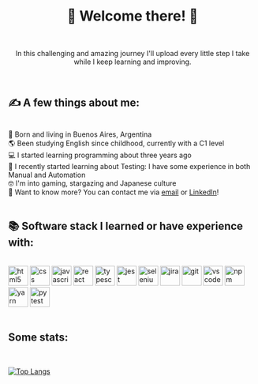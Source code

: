 <h1 align="center">
🌸 Welcome there! 🌸
</h1>

<br />
<p align="center">
In this challenging and amazing journey I'll upload every little step I take while I keep learning and improving.
</p>
<br/>

## ✍ A few things about me:
<br />
🏡 Born and living in Buenos Aires, Argentina
<br />
🌎 Been studying English since childhood, currently with a C1 level
<br />
💻 I started learning programming about three years ago
<br />
🐛 I recently started learning about Testing: I have some experience in both Manual and Automation
<br />
🤓 I'm into gaming, stargazing and Japanese culture
<br />
📨 Want to know more? You can contact me via <a href=mailto:"ledesmakv@gmail.com" target=_blank">email</a> or <a href="https://linkedin.com/in/ledesmakv" target="_blank">LinkedIn</a>!
<br />
<br />

## 📚 Software stack I learned or have experience with:
<br />

<div>
<img src="https://cdn.jsdelivr.net/gh/devicons/devicon/icons/html5/html5-original-wordmark.svg" alt="html5" width="40" height="40"/>
<img src="https://cdn.jsdelivr.net/gh/devicons/devicon/icons/css3/css3-original-wordmark.svg" alt="css" width="40" height="40"/>
<img src="https://cdn.jsdelivr.net/gh/devicons/devicon/icons/javascript/javascript-original.svg" alt="javascript" width="40" height="40"/>
<img src="https://cdn.jsdelivr.net/gh/devicons/devicon/icons/react/react-original.svg" alt="react" width="40" height="40"/>
<img src="https://cdn.jsdelivr.net/gh/devicons/devicon/icons/typescript/typescript-original.svg" alt="typescript" width="40" height="40"/>
<img src="https://cdn.jsdelivr.net/gh/devicons/devicon/icons/jest/jest-plain.svg" alt="jest" width="40" height="40"/>
<img src="https://cdn.jsdelivr.net/gh/devicons/devicon/icons/selenium/selenium-original.svg" alt="selenium" width="40" height="40"/>
<img src="https://cdn.jsdelivr.net/gh/devicons/devicon/icons/jira/jira-original.svg" alt="jira" width="40" height="40"/>
<img src="https://cdn.jsdelivr.net/gh/devicons/devicon/icons/git/git-original.svg" alt="git" width="40" height="40"/>
<img src="https://cdn.jsdelivr.net/gh/devicons/devicon/icons/vscode/vscode-original.svg" alt="vscode" width="40" height="40"/>
<img src="https://cdn.jsdelivr.net/gh/devicons/devicon/icons/npm/npm-original-wordmark.svg" alt="npm" width="40" height="40"/>
<img src="https://cdn.jsdelivr.net/gh/devicons/devicon/icons/yarn/yarn-original.svg" alt="yarn" width="40" height="40"/>
<img src="https://cdn.jsdelivr.net/gh/devicons/devicon/icons/pytest/pytest-original.svg" alt="pytest" width="40" height="40"/>
</div>

<br />

## Some stats:
<br />

[![Top Langs](https://github-readme-stats.vercel.app/api/top-langs/?username=anuraghazra&layout=compact)](https://github.com/anuraghazra/github-readme-stats)
